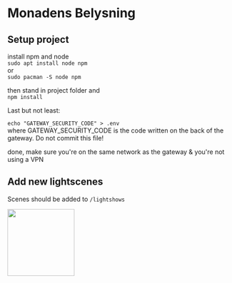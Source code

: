 # Monadens Belysning
## Setup project

install npm and node\
```sudo apt install node npm```\
or \
```sudo pacman -S node npm```

then stand in project folder and \
```npm install```

Last but not least:

``` echo "GATEWAY_SECURITY_CODE" > .env ```\
where GATEWAY_SECURITY_CODE is the code written on the back of the gateway. Do not commit this file!

done, make sure you're on the same network as the gateway & you're not using a VPN

## Add new lightscenes

Scenes should be added to ```/lightshows```


<img src="./doc/megaman.png" width="150" style="margin-top:50px, ">
